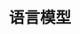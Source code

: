 ---
title: 语言模型
icon: circle-question
index: false
article: false
category:
  - 语言模型
tag:
  - LLM
dir:
  order: 2
---